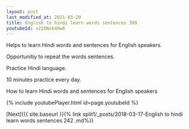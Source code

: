 ```yaml
---
layout: post
last_modified_at: 2021-03-29
title: English to hindi learn words sentences 309 
youtubeId: v22ONxkXHw8
---
```

 
 
Helps to learn Hindi words and sentences for English speakers.

Opportunitiy to repeat the words sentences. 

Practice Hindi language. 
 
10 minutes practice every day. 
 
How to learn Hindi words and sentences for English speakers 
 
{% include youtubePlayer.html id=page.youtubeId %}
 
 
[Next]({{ site.baseurl }}{% link  split1/_posts/2018-03-17-English to hindi learn words sentences 242 .md%})
 
